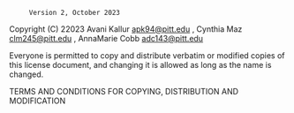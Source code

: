 
         Version 2, October 2023

 Copyright (C) 22023 Avani Kallur <apk94@pitt.edu>  , Cynthia Maz <clm245@pitt.edu> , AnnaMarie Cobb adc143@pitt.edu

 Everyone is permitted to copy and distribute verbatim or modified
 copies of this license document, and changing it is allowed as long
 as the name is changed.

   TERMS AND CONDITIONS FOR COPYING, DISTRIBUTION AND MODIFICATION


